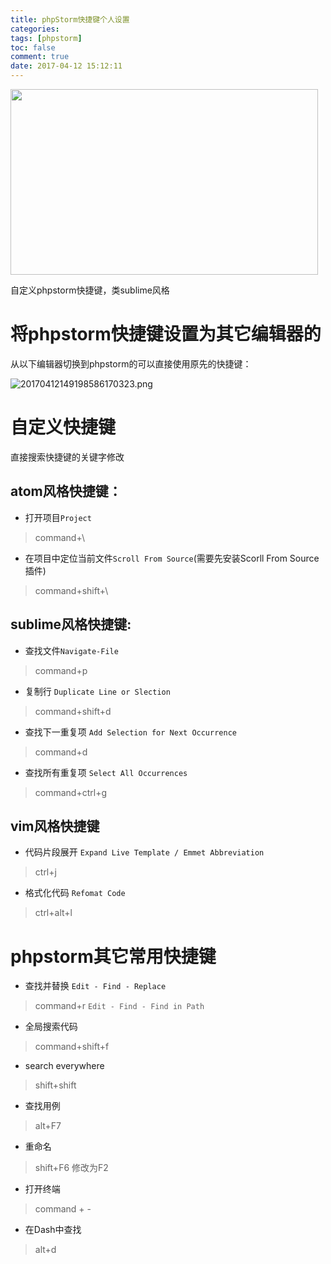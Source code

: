 ```yaml
---
title: phpStorm快捷键个人设置
categories:
tags: [phpstorm]
toc: false
comment: true
date: 2017-04-12 15:12:11
---
```


<img src="/images/20170412149198604588533.png" width="492" height="297"/>

自定义phpstorm快捷键，类sublime风格

<!--more-->
# 将phpstorm快捷键设置为其它编辑器的
从以下编辑器切换到phpstorm的可以直接使用原先的快捷键：

![20170412149198586170323.png](/images/20170412149198586170323.png)

# 自定义快捷键
直接搜索快捷键的关键字修改

## atom风格快捷键：

- 打开项目`Project`

>command+\

- 在项目中定位当前文件`Scroll From Source`(需要先安装Scorll From Source插件)

>command+shift+\


## sublime风格快捷键:

- 查找文件`Navigate-File`

>command+p

- 复制行 `Duplicate Line or Slection`

>command+shift+d

- 查找下一重复项 `Add Selection for Next Occurrence`

>command+d

- 查找所有重复项 `Select All Occurrences`

>command+ctrl+g

## vim风格快捷键
- 代码片段展开 `Expand Live Template / Emmet Abbreviation`

>ctrl+j

- 格式化代码 `Refomat Code`

> ctrl+alt+l

# phpstorm其它常用快捷键

- 查找并替换 `Edit - Find - Replace`

>command+r `Edit - Find - Find in Path`

- 全局搜索代码

>command+shift+f

- search everywhere

> shift+shift

- 查找用例

> alt+F7

- 重命名

> shift+F6 修改为F2

- 打开终端

> command + -

- 在Dash中查找

> alt+d
